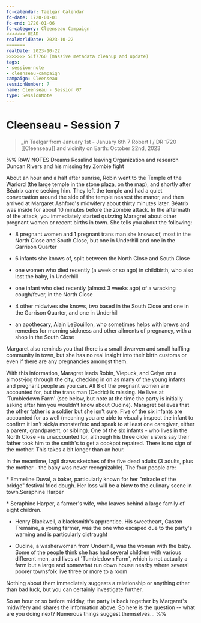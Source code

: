 ```yaml
---
fc-calendar: Taelgar Calendar
fc-date: 1720-01-01
fc-end: 1720-01-06
fc-category: Cleenseau Campaign
<<<<<<< HEAD
realWorldDate: 2023-10-22
=======
realDate: 2023-10-22
>>>>>>> 51f7760 (massive metadata cleanup and update)
tags:
- session-note
- cleenseau-campaign
campaign: Cleenseau
sessionNumber: 7
name: Cleenseau - Session 07
type: SessionNote
---
```

# Cleenseau - Session 7
>_in Taelgar from January 1st - January 6th
>7 Robert I / DR 1720
>[[Cleenseau]] and vicinity
>on Earth: October 22nd, 2023

%% RAW NOTES
Dreams
Rosalind leaving
Organization and research
Duncan Rivers and his missing fey
Zombie fight

About an hour and a half after sunrise, Robin went to the Temple of the Warlord (the large temple in the stone plaza, on the map), and shortly after Béatrix came seeking him. They left the temple and had a quiet conversation around the side of the temple nearest the manor, and then arrived at Margaret Ashford's midwifery about thirty minutes later. Béatrix was inside for about 10 minutes before the zombie attack. In the aftermath of the attack, you immediately started quizzing Maragret about other pregnant women or recent births in town. She tells you about the following:

  

* 8 pregnant women and 1 pregnant trans man she knows of, most in the North Close and South Close, but one in Underhill and one in the Garrison Quarter

* 6 infants she knows of, split between the North Close and South Close

* one women who died recently (a week or so ago) in childbirth, who also lost the baby, in Underhill

* one infant who died recently (almost 3 weeks ago) of a wracking cough/fever, in the North Close

* 4 other midwives she knows, two based in the South Close and one in the Garrison Quarter, and one in Underhill

* an apothecary, Alain LeBouillon, who sometimes helps with brews and remedies for morning sickness and other ailments of pregnancy, with a shop in the South Close

  

Margaret also reminds you that there is a small dwarven and small halfling community in town, but she has no real insight into their birth customs or even if there are any pregnancies amongst them.  

  

With this information, Maragret leads Robin, Viepuck, and Celyn on a almost-jog through the city, checking in on as many of the young infants and pregnant people as you can. All 8 of the pregnant women are accounted for, but the trans man (Cedric) is missing. He lives at 'Tumbledown Farm' (see below, but note at the time the party is initially asking after him you wouldn't know about Oudine). Maragret believes that the other father is a soldier but she isn't sure. Five of the six infants are accounted for as well (meaning you are able to visually inspect the infant to confirm it isn't sick/a monster/etc and speak to at least one caregiver, either a parent, grandparent, or sibling). One of the six infants - who lives in the North Close - is unaccounted for, although his three older sisters say their father took him to the smith's to get a cookpot repaired. There is no sign of the mother. This takes a bit longer than an hour.

  

In the meantime, Izgil draws sketches of the five dead adults (3 adults, plus the mother - the baby was never recognizable). The four people are:

  

* Emmeline Duval, a baker, particularly known for her "miracle of the bridge" festival fried dough. Her loss will be a blow to the culinary scene in town.Seraphine Harper

* Seraphine Harper, a farmer's wife, who leaves behind a large family of eight children.

* Henry Blackwell, a blacksmith's apprentice. His sweetheart, Gaston Tremaine, a young farmer, was the one who escaped due to the party's warning and is particularly distraught

* Oudine, a washerwoman from Underhill, was the woman with the baby. Some of the people think she has had several children with various different men, and lives at 'Tumbledown Farm', which is not actually a farm but a large and somewhat run down house nearby where several poorer townsfolk live three or more to a room

  

Nothing about them immediately suggests a relationship or anything other than bad luck, but you can certainly investigate further.

  

So an hour or so before midday, the party is back together by Margaret's midwifery and shares the information above. So here is the question -- what are you doing next? Numerous things suggest themselves...
%%
